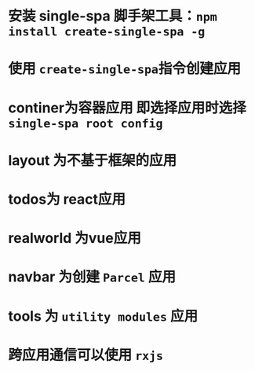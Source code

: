# 安装 single-spa 脚手架工具：`npm install create-single-spa -g`

# 使用 `create-single-spa`指令创建应用

# continer为容器应用 即选择应用时选择 `single-spa root config`

# layout 为不基于框架的应用

# todos为 react应用

# realworld 为vue应用

# navbar 为创建 `Parcel` 应用

# tools 为 `utility modules` 应用

# 跨应用通信可以使用 `rxjs`
